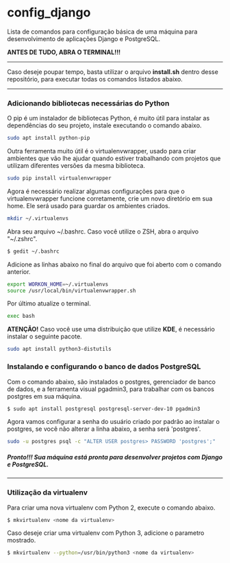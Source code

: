 # config_django
Lista de comandos para configuração básica de uma máquina para desenvolvimento de aplicações Django e PostgreSQL.

**ANTES DE TUDO, ABRA O TERMINAL!!!**

***

Caso deseje poupar tempo, basta utilizar o arquivo **install.sh** dentro desse repositório, para executar todas os comandos listados abaixo.

***

### Adicionando bibliotecas necessárias do Python

O pip é um instalador de bibliotecas Python, é muito útil para instalar as dependências do seu projeto, instale executando o comando abaixo.

```sh
sudo apt install python-pip
```

Outra ferramenta muito útil é o virtualenvwrapper, usado para criar ambientes que vão lhe ajudar quando estiver trabalhando com projetos que utilizam diferentes versões da mesma biblioteca.

```sh
sudo pip install virtualenvwrapper
```

Agora é necessário realizar algumas configurações para que o virtualenvwrapper funcione corretamente, crie um novo diretório em sua home. Ele será usado para guardar os ambientes criados.

```sh
mkdir ~/.virtualenvs
```

Abra seu arquivo ~/.bashrc. Caso você utilize o ZSH, abra o arquivo "~/.zshrc".

```sh
$ gedit ~/.bashrc
```

Adicione as linhas abaixo no final do arquivo que foi aberto com o comando anterior.

```sh
export WORKON_HOME=~/.virtualenvs
source /usr/local/bin/virtualenvwrapper.sh
```

Por último atualize o terminal.

```sh
exec bash
```

**ATENÇÃO!** Caso você use uma distribuição que utilize **KDE**, é necessário instalar o seguinte pacote.

```sh
sudo apt install python3-distutils
```


### Instalando e configurando o banco de dados PostgreSQL

Com o comando abaixo, são instalados o postgres, gerenciador de banco de dados, e a ferramenta visual pgadmin3, para trabalhar com os bancos postgres em sua máquina.

```sh
$ sudo apt install postgresql postgresql-server-dev-10 pgadmin3
```

Agora vamos configurar a senha do usuário criado por padrão ao instalar o postgres,  se você não alterar a linha abaixo, a senha será 'postgres'.

```sh
sudo -u postgres psql -c "ALTER USER postgres> PASSWORD 'postgres';"
```

##### Pronto!!! Sua máquina está pronta para desenvolver projetos com Django e PostgreSQL.

***

### Utilização da virtualenv

Para criar uma nova virtualenv com Python 2, execute o comando abaixo.

```sh
$ mkvirtualenv <nome da virtualenv>
```

Caso deseje criar uma virtualenv com Python 3, adicione o parametro mostrado.

```sh
$ mkvirtualenv --python=/usr/bin/python3 <nome da virtualenv>
```
